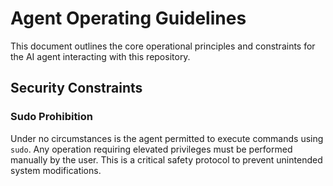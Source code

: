 # Agent Operating Guidelines

This document outlines the core operational principles and constraints for the AI agent interacting with this repository.

## Security Constraints

### Sudo Prohibition

Under no circumstances is the agent permitted to execute commands using `sudo`. Any operation requiring elevated privileges must be performed manually by the user. This is a critical safety protocol to prevent unintended system modifications.
